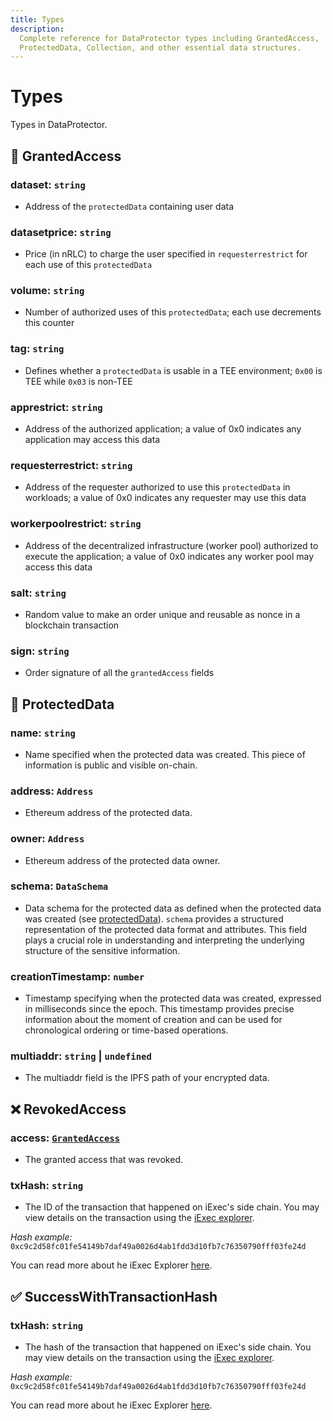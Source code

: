 ```yaml
---
title: Types
description:
  Complete reference for DataProtector types including GrantedAccess,
  ProtectedData, Collection, and other essential data structures.
---
```


# Types

Types in DataProtector.

## 🔑 GrantedAccess

### dataset: <span class="text-yellow">`string`</span>

- Address of the `protectedData` containing user data

### datasetprice: <span class="text-yellow">`string`</span>

- Price (in nRLC) to charge the user specified in `requesterrestrict` for each
  use of this `protectedData`

### volume: <span class="text-yellow">`string`</span>

- Number of authorized uses of this `protectedData`; each use decrements this
  counter

### tag: <span class="text-yellow">`string`</span>

- Defines whether a `protectedData` is usable in a TEE environment; `0x00` is
  TEE while `0x03` is non-TEE

### apprestrict: <span class="text-yellow">`string`</span>

- Address of the authorized application; a value of 0x0 indicates any
  application may access this data

### requesterrestrict: <span class="text-yellow">`string`</span>

- Address of the requester authorized to use this `protectedData` in workloads;
  a value of 0x0 indicates any requester may use this data

### workerpoolrestrict: <span class="text-yellow">`string`</span>

- Address of the decentralized infrastructure (worker pool) authorized to
  execute the application; a value of 0x0 indicates any worker pool may access
  this data

### salt: <span class="text-yellow">`string`</span>

- Random value to make an order unique and reusable as nonce in a blockchain
  transaction

### sign: <span class="text-yellow">`string`</span>

- Order signature of all the `grantedAccess` fields

## 🔐 ProtectedData

### name: <span class="text-yellow">`string`</span>

- Name specified when the protected data was created. This piece of information
  is public and visible on-chain.

### address: <span class="text-yellow">`Address`</span>

- Ethereum address of the protected data.

### owner: <span class="text-yellow">`Address`</span>

- Ethereum address of the protected data owner.

### schema: <span class="text-yellow">`DataSchema`</span>

- Data schema for the protected data as defined when the protected data was
  created (see
  [protectedData](/references/dataProtector/dataProtectorCore/protectData)).
  `schema` provides a structured representation of the protected data format and
  attributes. This field plays a crucial role in understanding and interpreting
  the underlying structure of the sensitive information.

### creationTimestamp: <span class="text-yellow">`number`</span>

- Timestamp specifying when the protected data was created, expressed in
  milliseconds since the epoch. This timestamp provides precise information
  about the moment of creation and can be used for chronological ordering or
  time-based operations.

### multiaddr: <span class="text-yellow">`string` | `undefined`</span>

- The multiaddr field is the IPFS path of your encrypted data.

## ❌ RevokedAccess

### access: <span class="text-yellow">[`GrantedAccess`](#-grantedaccess)</span>

- The granted access that was revoked.

### txHash: <span class="text-yellow">`string`</span>

- The ID of the transaction that happened on iExec's side chain. You may view
  details on the transaction using the
  [iExec explorer](https://explorer.iex.ec).

<!-- prettier-ignore-start -->
_Hash example:_ `0xc9c2d58fc01fe54149b7daf49a0026d4ab1fdd3d10fb7c76350790fff03fe24d`
<!-- prettier-ignore-end -->

You can read more about he iExec Explorer
[here](https://protocol.docs.iex.ec/for-developers/toolbox/iexec-explorer).

## ✅ SuccessWithTransactionHash

### txHash: <span class="text-yellow">`string`</span>

- The hash of the transaction that happened on iExec's side chain. You may view
  details on the transaction using the
  [iExec explorer](https://explorer.iex.ec).

<!-- prettier-ignore-start -->
_Hash example:_ `0xc9c2d58fc01fe54149b7daf49a0026d4ab1fdd3d10fb7c76350790fff03fe24d`
<!-- prettier-ignore-end -->

You can read more about he iExec Explorer
[here](https://protocol.docs.iex.ec/for-developers/toolbox/iexec-explorer).
